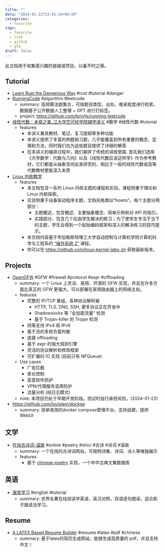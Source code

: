 ```yaml
---
title: ""
data: "2024-01-22T13:45:10+08:00"
categories:
  - favorite
tags:
  - favorite
  - link
  - github
  - gfw
draft: false
---
```

此文档用于收集感兴趣的链接或项目，以备不时之需。

## Tutorial
- [Learn Rust the Dangerous Way](https://cliffle.com/p/dangerust/)  #rust #tutorial #danger
- [RunningCode](https://code.gpthanghai.com)  #algorithm #leetcode
  - summary: 高频算法题集合，可按题目类型、出处、难易程度进行检索，数据基于公开数据人工整理 + GPT 进行打标签。
  - project: <https://github.com/tonyljx/running-leetcode>
- [线性代数：未竟之美_江大学竺可桢学院辅学讲义](https://github.com/yhwu-is/Linear-Algebra-Left-Undone) #数学 #线性代数 #tutorial
  - features
    - 本讲义兼具教材、笔记、复习提纲等多种功能
    - 本讲义提供了丰富的例题和习题，几乎能覆盖到所有重要的概念、定理和方法，同时我们也为这些题目提供了详细的解答
    - 在本讲义的编排过程中，我们摒弃了传统的讲授思路. 首先我们选择《大学数学：代数与几何》以及《线性代数应该这样学》作为参考教材，它们都是从抽象空间出发研究的，相比于一般的线性代数或高等代数教材更能深入本质
- [Linux 内核教学](https://linux-kernel-labs-zh.xyz)
  - features
    - 本文档包含一系列 Linux 内核主题的课程和实验。课程侧重于理论和 Linux 内核探索。
    - 实验侧重于设备驱动程序主题，文档风格类似“howto”。每个主题分两部分：
      - 主题概述，包含概述、主要抽象概念、简单示例和对 API 的指引。
      - 实践部分，包含几个应由学生解决的练习；为了使学生专注于当下的主题，学生会得到一个起始编码框架和深入的解决练习的技巧提示。
    - 本文档内容基于布加勒斯特理工大学自动控制与计算机学院计算机科学与工程系的 [“操作系统 2”](http://ocw.cs.pub.ro/courses/so2) 课程。
    - 你可以在 https://github.com/linux-kernel-labs-zh 获取最新版本。
## Projects
- [OpenGFW](https://github.com/apernet/OpenGFW)  #GFW #firewall #protocol #expr #offloading
  - summary: 一个 Linux 上灵活、易用、开源的 GFW 实现，并且在许多方面比真正的 GFW 更强大。可以部署在家用路由器上的网络主权。
  - features
    - 完整的 IP/TCP 重组，各种协议解析器
      - HTTP, TLS, DNS, SSH, 更多协议正在开发中
      - Shadowsocks 等 "全加密流量" 检测
      - 基于 Trojan-killer 的 Trojan 检测
    - 同等支持 IPv4 和 IPv6
    - 基于流的多核负载均衡
    - 连接 offloading
    - 基于 expr 的强大规则引擎
    - 灵活的协议解析和修改框架
    - 可扩展的 IO 实现 (目前只有 NFQueue)
  - Use cases
    - 广告拦截
    - 家长控制
    - 恶意软件防护
    - VPN/代理服务滥用防护
    - 流量分析 (纯日志模式)
  - note: 本项目仍处于早期开发阶段。测试时自行承担风险。(2024-01-22)
- <https://github.com/louislam/dockge>
  - summary: 简单易用的docker compose管理平台，支持自建，提供 WebUI

## 文学
- [在线古诗词-温故](https://shici.honmaple.com/)  #online #poetry #shici #古诗 #诗词 #温故
  - summary: 一个在线的古诗词网站，可按照诗集、诗词、诗人等唯独展示
  - features
    - 基于 [chinese-poetry](https://github.com/chinese-poetry/chinese-poetry) 实现，一个中华古典文集数据库

## 英语
- [唐库学习](http://www.tanglib.com)  #english #tutorial
  - summary: 世界名著在线阅读学英语，英汉对照，双语逐句朗读，适合影子跟读法学习。

## Resume
- [A LATEX Based Resume Builder](https://ppresume.com)  #resume #latex #pdf #chinese
  - summary: 基于latex的简历生成网站，能够生成高质量的 pdf，并且支持中文！
